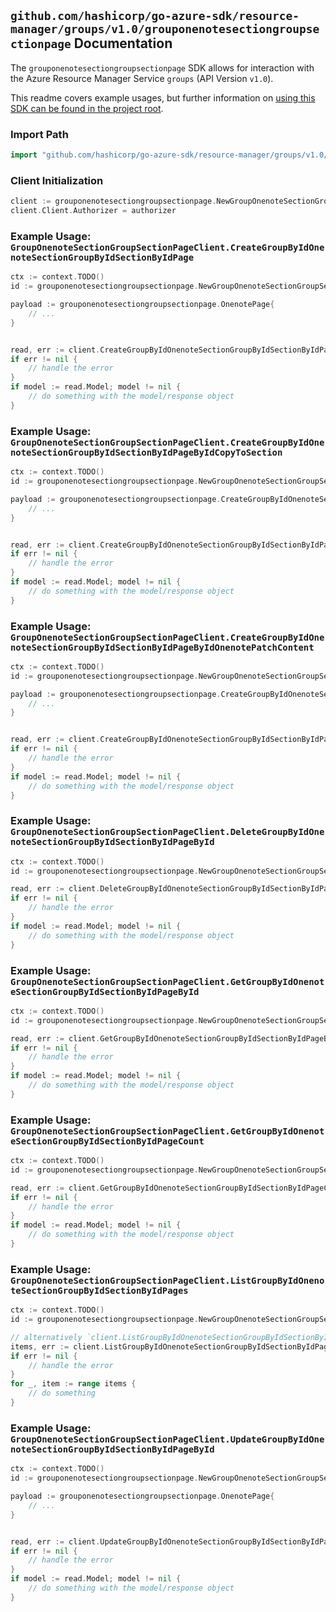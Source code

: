 
## `github.com/hashicorp/go-azure-sdk/resource-manager/groups/v1.0/grouponenotesectiongroupsectionpage` Documentation

The `grouponenotesectiongroupsectionpage` SDK allows for interaction with the Azure Resource Manager Service `groups` (API Version `v1.0`).

This readme covers example usages, but further information on [using this SDK can be found in the project root](https://github.com/hashicorp/go-azure-sdk/tree/main/docs).

### Import Path

```go
import "github.com/hashicorp/go-azure-sdk/resource-manager/groups/v1.0/grouponenotesectiongroupsectionpage"
```


### Client Initialization

```go
client := grouponenotesectiongroupsectionpage.NewGroupOnenoteSectionGroupSectionPageClientWithBaseURI("https://management.azure.com")
client.Client.Authorizer = authorizer
```


### Example Usage: `GroupOnenoteSectionGroupSectionPageClient.CreateGroupByIdOnenoteSectionGroupByIdSectionByIdPage`

```go
ctx := context.TODO()
id := grouponenotesectiongroupsectionpage.NewGroupOnenoteSectionGroupSectionID("groupIdValue", "sectionGroupIdValue", "onenoteSectionIdValue")

payload := grouponenotesectiongroupsectionpage.OnenotePage{
	// ...
}


read, err := client.CreateGroupByIdOnenoteSectionGroupByIdSectionByIdPage(ctx, id, payload)
if err != nil {
	// handle the error
}
if model := read.Model; model != nil {
	// do something with the model/response object
}
```


### Example Usage: `GroupOnenoteSectionGroupSectionPageClient.CreateGroupByIdOnenoteSectionGroupByIdSectionByIdPageByIdCopyToSection`

```go
ctx := context.TODO()
id := grouponenotesectiongroupsectionpage.NewGroupOnenoteSectionGroupSectionPageID("groupIdValue", "sectionGroupIdValue", "onenoteSectionIdValue", "onenotePageIdValue")

payload := grouponenotesectiongroupsectionpage.CreateGroupByIdOnenoteSectionGroupByIdSectionByIdPageByIdCopyToSectionRequest{
	// ...
}


read, err := client.CreateGroupByIdOnenoteSectionGroupByIdSectionByIdPageByIdCopyToSection(ctx, id, payload)
if err != nil {
	// handle the error
}
if model := read.Model; model != nil {
	// do something with the model/response object
}
```


### Example Usage: `GroupOnenoteSectionGroupSectionPageClient.CreateGroupByIdOnenoteSectionGroupByIdSectionByIdPageByIdOnenotePatchContent`

```go
ctx := context.TODO()
id := grouponenotesectiongroupsectionpage.NewGroupOnenoteSectionGroupSectionPageID("groupIdValue", "sectionGroupIdValue", "onenoteSectionIdValue", "onenotePageIdValue")

payload := grouponenotesectiongroupsectionpage.CreateGroupByIdOnenoteSectionGroupByIdSectionByIdPageByIdOnenotePatchContentRequest{
	// ...
}


read, err := client.CreateGroupByIdOnenoteSectionGroupByIdSectionByIdPageByIdOnenotePatchContent(ctx, id, payload)
if err != nil {
	// handle the error
}
if model := read.Model; model != nil {
	// do something with the model/response object
}
```


### Example Usage: `GroupOnenoteSectionGroupSectionPageClient.DeleteGroupByIdOnenoteSectionGroupByIdSectionByIdPageById`

```go
ctx := context.TODO()
id := grouponenotesectiongroupsectionpage.NewGroupOnenoteSectionGroupSectionPageID("groupIdValue", "sectionGroupIdValue", "onenoteSectionIdValue", "onenotePageIdValue")

read, err := client.DeleteGroupByIdOnenoteSectionGroupByIdSectionByIdPageById(ctx, id)
if err != nil {
	// handle the error
}
if model := read.Model; model != nil {
	// do something with the model/response object
}
```


### Example Usage: `GroupOnenoteSectionGroupSectionPageClient.GetGroupByIdOnenoteSectionGroupByIdSectionByIdPageById`

```go
ctx := context.TODO()
id := grouponenotesectiongroupsectionpage.NewGroupOnenoteSectionGroupSectionPageID("groupIdValue", "sectionGroupIdValue", "onenoteSectionIdValue", "onenotePageIdValue")

read, err := client.GetGroupByIdOnenoteSectionGroupByIdSectionByIdPageById(ctx, id)
if err != nil {
	// handle the error
}
if model := read.Model; model != nil {
	// do something with the model/response object
}
```


### Example Usage: `GroupOnenoteSectionGroupSectionPageClient.GetGroupByIdOnenoteSectionGroupByIdSectionByIdPageCount`

```go
ctx := context.TODO()
id := grouponenotesectiongroupsectionpage.NewGroupOnenoteSectionGroupSectionID("groupIdValue", "sectionGroupIdValue", "onenoteSectionIdValue")

read, err := client.GetGroupByIdOnenoteSectionGroupByIdSectionByIdPageCount(ctx, id)
if err != nil {
	// handle the error
}
if model := read.Model; model != nil {
	// do something with the model/response object
}
```


### Example Usage: `GroupOnenoteSectionGroupSectionPageClient.ListGroupByIdOnenoteSectionGroupByIdSectionByIdPages`

```go
ctx := context.TODO()
id := grouponenotesectiongroupsectionpage.NewGroupOnenoteSectionGroupSectionID("groupIdValue", "sectionGroupIdValue", "onenoteSectionIdValue")

// alternatively `client.ListGroupByIdOnenoteSectionGroupByIdSectionByIdPages(ctx, id)` can be used to do batched pagination
items, err := client.ListGroupByIdOnenoteSectionGroupByIdSectionByIdPagesComplete(ctx, id)
if err != nil {
	// handle the error
}
for _, item := range items {
	// do something
}
```


### Example Usage: `GroupOnenoteSectionGroupSectionPageClient.UpdateGroupByIdOnenoteSectionGroupByIdSectionByIdPageById`

```go
ctx := context.TODO()
id := grouponenotesectiongroupsectionpage.NewGroupOnenoteSectionGroupSectionPageID("groupIdValue", "sectionGroupIdValue", "onenoteSectionIdValue", "onenotePageIdValue")

payload := grouponenotesectiongroupsectionpage.OnenotePage{
	// ...
}


read, err := client.UpdateGroupByIdOnenoteSectionGroupByIdSectionByIdPageById(ctx, id, payload)
if err != nil {
	// handle the error
}
if model := read.Model; model != nil {
	// do something with the model/response object
}
```
